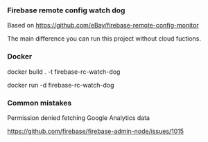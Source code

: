 ### Firebase remote config watch dog

Based on https://github.com/eBay/firebase-remote-config-monitor

The main difference you can run this project without cloud fuctions.

### Docker

docker build . -t firebase-rc-watch-dog

docker run -d firebase-rc-watch-dog


### Common mistakes

Permission denied fetching Google Analytics data

https://github.com/firebase/firebase-admin-node/issues/1015